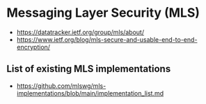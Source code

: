 # Messaging Layer Security (MLS)

* https://datatracker.ietf.org/group/mls/about/
* https://www.ietf.org/blog/mls-secure-and-usable-end-to-end-encryption/

## List of existing MLS implementations

* https://github.com/mlswg/mls-implementations/blob/main/implementation_list.md
